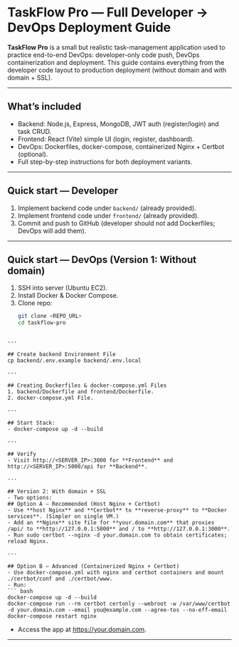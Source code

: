 # TaskFlow Pro — Full Developer → DevOps Deployment Guide

**TaskFlow Pro** is a small but realistic task-management application used to practice end-to-end DevOps: developer-only code push, DevOps containerization and deployment. This guide contains everything from the developer code layout to production deployment (without domain and with domain + SSL).

---

## What’s included
- Backend: Node.js, Express, MongoDB, JWT auth (register/login) and task CRUD.
- Frontend: React (Vite) simple UI (login, register, dashboard).
- DevOps: Dockerfiles, docker-compose, containerized Nginx + Certbot (optional).
- Full step-by-step instructions for both deployment variants.

---

## Quick start — Developer
1. Implement backend code under `backend/` (already provided).
2. Implement frontend code under `frontend/` (already provided).
3. Commit and push to GitHub (developer should not add Dockerfiles; DevOps will add them).

---

## Quick start — DevOps (Version 1: Without domain)
1. SSH into server (Ubuntu EC2).
2. Install Docker & Docker Compose.
3. Clone repo:
   ```bash
   git clone <REPO_URL>
   cd taskflow-pro
```

---

## Create backend Environment File
cp backend/.env.example backend/.env.local

---

## Creating Dockerfiles & docker-compose.yml Files
1. backend/Dockerfile and frontend/Dockerfile.
2. docker-compose.yml File.

---

## Start Stack:
- docker-compose up -d --build

---

## Verify
- Visit http://<SERVER_IP>:3000 for **Frontend** and http://<SERVER_IP>:5000/api for **Backend**.

---

## Version 2: With domain + SSL
- Two options:
## Option A — Recommended (Host Nginx + Certbot)
- Use **host Nginx** and **Certbot** to **reverse-proxy** to **Docker services**. (Simpler on single VM.)
- Add an **Nginx** site file for **your.domain.com** that proxies /api/ to **http://127.0.0.1:5000** and / to **http://127.0.0.1:3000**.
- Run sudo certbot --nginx -d your.domain.com to obtain certificates; reload Nginx.

---

## Option B — Advanced (Containerized Nginx + Certbot)
- Use docker-compose.yml with nginx and certbot containers and mount ./certbot/conf and ./certbot/www.
- Run: 
``` bash
docker-compose up -d --build
docker-compose run --rm certbot certonly --webroot -w /var/www/certbot -d your.domain.com --email you@example.com --agree-tos --no-eff-email
docker-compose restart nginx
```

- Access the app at https://your.domain.com.

---




